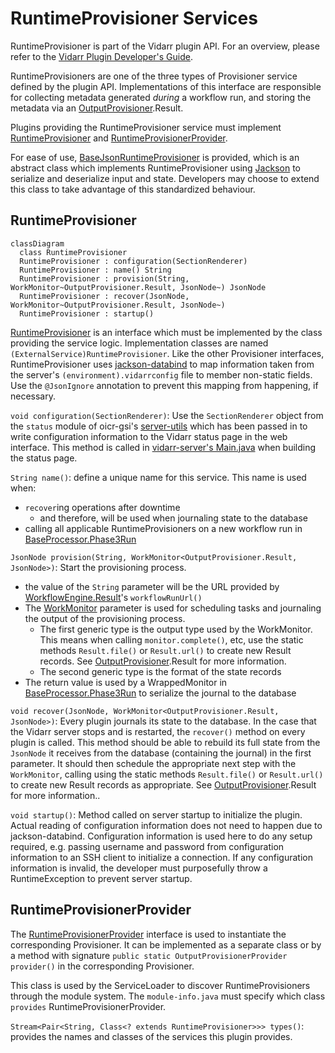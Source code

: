 # RuntimeProvisioner Services

RuntimeProvisioner is part of the Vidarr plugin API. For an overview, please refer to the 
[Vidarr Plugin Developer's Guide](../../plugin-guide.md).

RuntimeProvisioners are one of the three types of Provisioner service defined by the plugin API. Implementations of this
interface are responsible for collecting metadata generated _during_ a workflow run, and storing the metadata via an 
[OutputProvisioner](./OutputProvisioner.md).Result.

Plugins providing the RuntimeProvisioner service must implement 
[RuntimeProvisioner](../src/main/java/ca/on/oicr/gsi/vidarr/RuntimeProvisioner.java) and 
[RuntimeProvisionerProvider](../src/main/java/ca/on/oicr/gsi/vidarr/RuntimeProvisionerProvider.java). 

For ease of use,
[BaseJsonRuntimeProvisioner](../src/main/java/ca/on/oicr/gsi/vidarr/BaseJsonRuntimeProvisioner.java) is provided, which
is an abstract class which implements RuntimeProvisioner using [Jackson](https://github.com/FasterXML/jackson) to 
serialize and deserialize input and state. Developers may choose to extend this class to take advantage of this
standardized behaviour.

## RuntimeProvisioner

```mermaid
classDiagram
  class RuntimeProvisioner
  RuntimeProvisioner : configuration(SectionRenderer)
  RuntimeProvisioner : name() String
  RuntimeProvisioner : provision(String, WorkMonitor~OutputProvisioner.Result, JsonNode~) JsonNode
  RuntimeProvisioner : recover(JsonNode, WorkMonitor~OutputProvisioner.Result, JsonNode~)
  RuntimeProvisioner : startup()
```
[RuntimeProvisioner](../src/main/java/ca/on/oicr/gsi/vidarr/RuntimeProvisioner.java) is an interface which must be 
implemented by the class providing the service logic. Implementation
classes are named `(ExternalService)RuntimeProvisioner`. Like the other Provisioner interfaces, 
RuntimeProvisioner uses [jackson-databind](https://github.com/FasterXML/jackson-databind) to map information taken from
the server's `(environment).vidarrconfig` file to member non-static fields. Use the `@JsonIgnore` annotation to prevent
this mapping from happening, if necessary.

`void configuration(SectionRenderer)`: Use the `SectionRenderer` object from the `status` module of oicr-gsi's 
[server-utils](https://github.com/oicr-gsi/server-utils) which has been passed in to write configuration information to
the Vidarr status page in the web interface. This method is called in 
[vidarr-server's Main.java](../../vidarr-server/src/main/java/ca/on/oicr/gsi/vidarr/server/Main.java) when building the
status page.

`String name()`: define a unique name for this service. This name is used when:
  * `recover`ing operations after downtime
    * and therefore, will be used when journaling state to the database
  * calling all applicable RuntimeProvisioners on a new workflow run in
[BaseProcessor.Phase3Run](../../vidarr-core/src/main/java/ca/on/oicr/gsi/vidarr/core/BaseProcessor.java)

`JsonNode provision(String, WorkMonitor<OutputProvisioner.Result, JsonNode>)`: Start the provisioning process. 
  * the value of the `String` parameter will be the URL provided by
[WorkflowEngine.Result](../src/main/java/ca/on/oicr/gsi/vidarr/WorkflowEngine.java)'s `workflowRunUrl()`
  * The [WorkMonitor](./WorkMonitor.md) parameter is used for scheduling tasks and journaling the output
of the provisioning process. <!-- TODO: right? -->
    * The first generic type is the output type used by the WorkMonitor. This means when calling `monitor.complete()`, 
etc, use the static methods `Result.file()` or `Result.url()` to create new Result records. See
[OutputProvisioner](./OutputProvisioner.md).Result for more information.
    * The second generic type is the format of the state records
  * The return value is used by a WrappedMonitor in
[BaseProcessor.Phase3Run](../../vidarr-core/src/main/java/ca/on/oicr/gsi/vidarr/core/BaseProcessor.java) to serialize
the journal to the database <!-- TODO: I think? -->

`void recover(JsonNode, WorkMonitor<OutputProvisioner.Result, JsonNode>)`: Every plugin journals its state to the
database. In the case that the Vidarr server stops and is restarted, the `recover()` method on every plugin is called. 
This method should be able to rebuild its full state from the `JsonNode` it receives from the database (containing the 
journal) in the first parameter. It should then schedule the appropriate next step with the `WorkMonitor`, calling using
the static methods `Result.file()` or `Result.url()` to create new Result records as appropriate. See
[OutputProvisioner](./OutputProvisioner.md).Result for more information..

`void startup()`: Method called on server startup to initialize the plugin. Actual reading of configuration information
does not need to happen due to jackson-databind. Configuration information is used here to do any setup required,
e.g. passing username and password from configuration information to an SSH client to initialize a connection. If any 
configuration information is invalid, the developer must purposefully throw a RuntimeException to prevent server 
startup.

## RuntimeProvisionerProvider
<!-- TODO: Make a Mermaid diagram for RuntimeProvisionerProvider once nested generics are supported -->
The [RuntimeProvisionerProvider](../src/main/java/ca/on/oicr/gsi/vidarr/RuntimeProvisionerProvider.java) interface
is used to instantiate the corresponding Provisioner. It can be implemented as a separate class or by a method with
signature `public static OutputProvisionerProvider provider()` in the corresponding Provisioner. 
<!-- TODO: how does that work? -->

This class is used by the ServiceLoader to discover RuntimeProvisioners through the module system. The 
`module-info.java` must specify which class `provides` RuntimeProvisionerProvider.

`Stream<Pair<String, Class<? extends RuntimeProvisioner>>> types()`: provides the names and classes of the services
this plugin provides. 